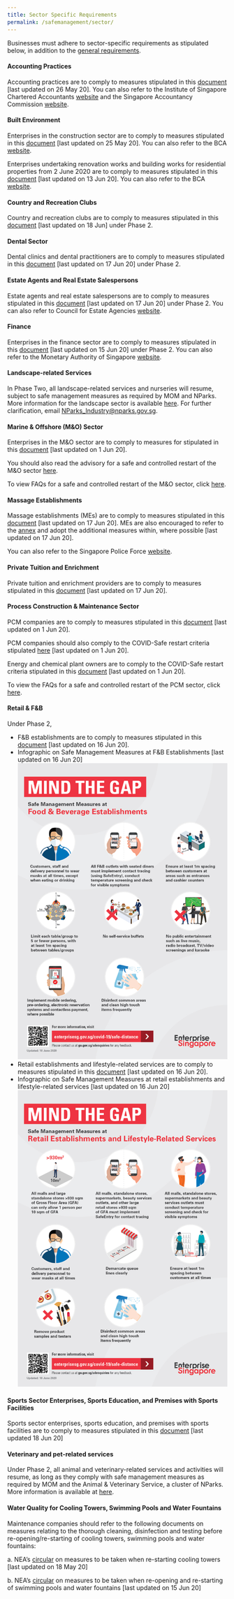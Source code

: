 ```yaml
---
title: Sector Specific Requirements
permalink: /safemanagement/sector/
---
```


Businesses must adhere to sector-specific requirements as stipulated below, in addition to the <a href="https://covid.gobusiness.gov.sg/safemanagement/general/" target="_blank">general requirements</a>. 

#### **Accounting Practices**

Accounting practices are to comply to measures stipulated in this <a href="https://go.gov.sg/accountingpractices" target="_blank">document</a> [last updated on 26 May 20]. You can also refer to the Institute of Singapore Chartered Accountants <a href = "https://isca.org.sg/covid-19-series/faqs/?j=538131&sfmc_sub=28753357&l=215_HTML&u=10800996&mid=7235277&jb=1" target="_blank">website</a> and the Singapore Accountancy Commission <a href = "https://www.sac.gov.sg/isca-sac-advisory-safe-management-measures-accounting-practices-post-covid-19-circuit-breaker-period" target="_blank">website</a>.

#### **Built Environment**

Enterprises in the construction sector are to comply to measures stipulated in this <a href="https://go.gov.sg/construction" target="_blank">document</a> [last updated on 25 May 20]. You can also refer to the BCA <a href="https://www1.bca.gov.sg/COVID-19" target="_blank">website</a>.

Enterprises undertaking renovation works and building works for residential properties from 2 June 2020 are to comply to measures stipulated in this <a href="https://go.gov.sg/renosmrrequirements" target="_blank">document</a> [last updated on 13 Jun 20]. You can also refer to the BCA <a href="https://www1.bca.gov.sg/COVID-19" target="_blank">website</a>.

#### **Country and Recreation Clubs**

Country and recreation clubs are to comply to measures stipulated in this <a href="https://go.gov.sg/countryclubadvisory" target="_blank">document</a> [last updated on 18 Jun] under Phase 2. 

#### **Dental Sector**

Dental clinics and dental practitioners are to comply to measures stipulated in this <a href="https://go.gov.sg/dentalcircular2" target="_blank">document</a> [last updated on 17 Jun 20] under Phase 2.

#### **Estate Agents and Real Estate Salespersons**

Estate agents and real estate salespersons are to comply to measures stipulated in this <a href="https://go.gov.sg/cea2" target="_blank">document</a> [last updated on 17 Jun 20] under Phase 2. You can also refer to Council for Estate Agencies <a href = "https://www.cea.gov.sg/news-publications/press-releases/covid-19-cea-s-measures-and-guidance" target="_blank">website</a>.

#### **Finance**

Enterprises in the finance sector are to comply to measures stipulated in this <a href="https://go.gov.sg/massmrrequirements2" target="_blank">document</a> [last updated on 15 Jun 20] under Phase 2. You can also refer to the Monetary Authority of Singapore <a href = "https://www.mas.gov.sg/news" target="_blank">website</a>.

#### **Landscape-related Services**

In Phase Two, all landscape-related services and nurseries will resume, subject to safe management measures as required by MOM and NParks. More information for the landscape sector is available <a href="https://go.gov.sg/safe-landscaping" target="_blank">here</a>. For further clarification, email <a href = "mailto: NParks_Industry@nparks.gov.sg">NParks_Industry@nparks.gov.sg</a>.

#### **Marine & Offshore (M&O) Sector**

Enterprises in the M&O sector are to comply to measures for stipulated in this <a href="/images/Advisory - MO Sector (final 1 June 2020).pdf" target="_blank">document</a> [last updated on 1 Jun 20].

You should also read the advisory for a safe and controlled restart of the M&O sector <a href="/images/Criteria - Shipyards (final 1 June 2020).pdf" target="_blank">here</a>.

To view FAQs for a safe and controlled restart of the M&O sector, click <a href="/images/FAQs for Restart of MO Sector (final 1 June 2020).pdf" target="_blank">here</a>.

#### **Massage Establishments**

Massage establishments (MEs) are to comply to measures stipulated in this <a href="https://go.gov.sg/meadvisory" target="_blank">document</a> [last updated on 17 Jun 20]. MEs are also encouraged to refer to the <a href="https://go.gov.sg/meannex" target="_blank">annex</a> and adopt the additional measures within, where possible [last updated on 17 Jun 20].

You can also refer to the Singapore Police Force <a href = "https://www.police.gov.sg/e-Services/Police-Licences/Massage-Establishment-Licence" target="_blank">website</a>.

#### **Private Tuition and Enrichment**

Private tuition and enrichment providers are to comply to measures stipulated in this <a href="https://go.gov.sg/tuitionadvisory" target="_blank">document</a> [last updated on 17 Jun 20].

#### **Process Construction & Maintenance Sector**

PCM companies are to comply to measures stipulated in this <a href="https://go.gov.sg/PCMAdvisory" target="_blank">document</a> [last updated on 1 Jun 20].

PCM companies should also comply to the COVID-Safe restart criteria stipulated <a href="https://go.gov.sg/CriteriaPCMCompanies" target="_blank">here</a> [last updated on 1 Jun 20].

Energy and chemical plant owners are to comply to the COVID-Safe restart criteria stipulated in this <a href="https://go.gov.sg/CriteriaECPlantOwners" target="_blank">document</a> [last updated on 1 Jun 20].

To view the FAQs for a safe and controlled restart of the PCM sector, click <a href="https://go.gov.sg/FAQsforRestartofPCMSector" target="_blank">here</a>.

#### **Retail & F&B**

Under Phase 2,
- F&B establishments are to comply to measures stipulated in this <a href="https://go.gov.sg/fbestablishments2" target="_blank">document</a> [last updated on 16 Jun 20].<br>
- Infographic on Safe Management Measures at F&B Establishments [last updated on 16 Jun 20]<br>
![F&B](/images/smrfnb.jpg "F&B establishments")
- Retail establishments and lifestyle-related services are to comply to measures stipulated in this <a href="https://go.gov.sg/retailsmrrequirements2" target="_blank">document</a> [last updated on 16 Jun 20].<br>
- Infographic on Safe Management Measures at retail establishments and lifestyle-related services [last updated on 16 Jun 20]<br>
![Retail](/images/smrretail.jpg "Retail")

#### **Sports Sector Enterprises, Sports Education, and Premises with Sports Facilities**

Sports sector enterprises, sports education, and premises with sports facilities are to comply to measures stipulated in this <a href="https://go.gov.sg/sportsadvisory" target="_blank">document</a> [last updated 18 Jun 20]

#### **Veterinary and pet-related services**

Under Phase 2, all animal and veterinary-related services and activities will resume, as long as they comply with safe management measures as required by MOM and the Animal & Veterinary Service, a cluster of NParks. More information is available at <a href="https://go.gov.sg/avs-covid" target="_blank">here</a>.

#### **Water Quality for Cooling Towers, Swimming Pools and Water Fountains**

Maintenance companies should refer to the following documents on measures relating to the thorough cleaning, disinfection and testing before re-opening/re-starting of cooling towers, swimming pools and water fountains: 

a.	NEA’s <a href="https://go.gov.sg/CircularonMeasuresRestartingCoolingTowers" target="_blank">circular</a> on measures to be taken when re-starting cooling towers [last updated on 18 May 20]

b.	NEA’s <a href="https://go.gov.sg/CircularonMeasuresSwimmingPoolsAndWaterFountains" target="_blank">circular</a> on measures to be taken when re-opening and re-starting of swimming pools and water fountains [last updated on 15 Jun 20]
